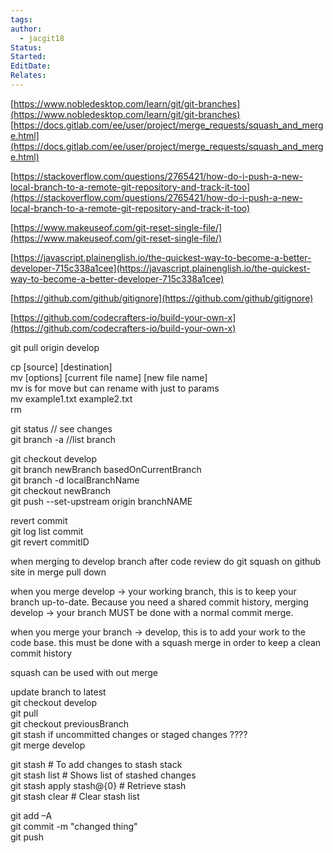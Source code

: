```yaml
---
tags: 
author:
  - jacgit18
Status: 
Started: 
EditDate: 
Relates:
---
```

[https://www.nobledesktop.com/learn/git/git-branches](https://www.nobledesktop.com/learn/git/git-branches)  
[https://docs.gitlab.com/ee/user/project/merge_requests/squash_and_merge.html](https://docs.gitlab.com/ee/user/project/merge_requests/squash_and_merge.html)  
  
[https://stackoverflow.com/questions/2765421/how-do-i-push-a-new-local-branch-to-a-remote-git-repository-and-track-it-too](https://stackoverflow.com/questions/2765421/how-do-i-push-a-new-local-branch-to-a-remote-git-repository-and-track-it-too)  
  
[https://www.makeuseof.com/git-reset-single-file/](https://www.makeuseof.com/git-reset-single-file/)  
  
[https://javascript.plainenglish.io/the-quickest-way-to-become-a-better-developer-715c338a1cee](https://javascript.plainenglish.io/the-quickest-way-to-become-a-better-developer-715c338a1cee)  
  
[https://github.com/github/gitignore](https://github.com/github/gitignore)  
  
[https://github.com/codecrafters-io/build-your-own-x](https://github.com/codecrafters-io/build-your-own-x)  
  
git pull origin develop  
  
cp [source] [destination]  
mv [options] [current file name] [new file name]  
mv is for move but can rename with just to params  
mv example1.txt example2.txt  
rm  
  
  
git status // see changes  
git branch -a //list branch  
  
  
git checkout develop  
git branch newBranch basedOnCurrentBranch  
git branch -d localBranchName  
git checkout newBranch  
git push --set-upstream origin branchNAME  
  
revert commit  
git log list commit  
git revert commitID  
  
  
when merging to develop branch after code review do git squash on github site in merge pull down  
  
  
when you merge develop -> your working branch, this is to keep your branch up-to-date. Because you need a shared commit history, merging develop -> your branch MUST be done with a normal commit merge.  
  
when you merge your branch -> develop, this is to add your work to the code base. this must be done with a squash merge in order to keep a clean commit history  
  
squash can be used with out merge  
  
update branch to latest  
git checkout develop  
git pull  
git checkout previousBranch  
git stash if uncommitted changes or staged changes ????  
git merge develop  
  
git stash # To add changes to stash stack  
git stash list # Shows list of stashed changes  
git stash apply stash@{0} # Retrieve stash  
git stash clear # Clear stash list  
  
git add –A  
git commit -m "changed thing"  
git push